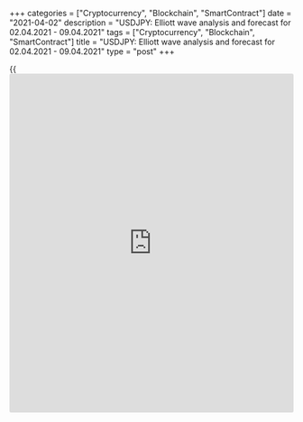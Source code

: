 +++
categories = ["Cryptocurrency", "Blockchain", "SmartContract"]
date = "2021-04-02"
description = "USDJPY: Elliott wave analysis and forecast for 02.04.2021 - 09.04.2021"
tags = ["Cryptocurrency", "Blockchain", "SmartContract"]
title = "USDJPY: Elliott wave analysis and forecast for 02.04.2021 - 09.04.2021"
type = "post"
+++

{{<iframe id="large-banner" src="https://www.bounty.group/#slide=24.0" width="100%" height="600" scrolling="no" style="border: 0px solid rgb(216, 221, 230); border-radius: 3px;">}}

2021-04-02

2021-04-02

USDJPY: Elliott wave analysis and forecast for 02.04.2021 –
09.04.2021Alex Geuta

 **Main scenario:** consider long positions from corrections above the
level of 108.37 with a target of 112.50 – 114.00.

 **Alternative scenario:** breakout and consolidation below the level of
108.37 will allow the pair to continue declining to the levels of 106.90
– 104.52.

 **Analysis:** Daily TM: apparently, a descending correction of larger
degree finished forming as wave B, and wave С started developing, with
the first wave (1) of С forming inside.

On the H4 time frame, the third wave of smaller degree 3 of (1) is
developing, with wave iii of 3 forming inside. On the H1 time frame,
apparently, wave (i) of iii formed, correction (ii) of iii is completed,
and wave (iii) of iii is developing. If the presumption is correct, the
pair will continue to rise to the levels of 112.50 – 114.00. The level
of 108.37 is critical in this scenario as the breakout will enable the
pair to continue declining to the levels of 106.90 – 104.52.

* * *

* * *



## Price chart of USDJPY in real time mode

The content of this article reflects the author’s opinion and does not
necessarily reflect the official position of LiteForex. The material
published on this page is provided for informational purposes only and
should not be considered as the provision of investment advice for the
purposes of Directive 2004/39/EC.

Rate this article:

{{value}}

( {{count}} {{title}} )
